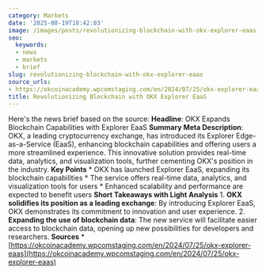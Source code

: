 ```yaml
---
category: Markets
date: '2025-08-19T18:42:03'
image: /images/posts/revolutionizing-blockchain-with-okx-explorer-eaas.jpg
seo:
  keywords:
  - news
  - markets
  - brief
slug: revolutionizing-blockchain-with-okx-explorer-eaas
source_urls:
- https://okcoinacademy.wpcomstaging.com/en/2024/07/25/okx-explorer-eaas
title: Revolutionizing Blockchain with OKX Explorer EaaS
---
```


Here's the news brief based on the source:  **Headline**: OKX Expands Blockchain Capabilities with Explorer EaaS  **Summary Meta Description**: OKX, a leading cryptocurrency exchange, has introduced its Explorer Edge-as-a-Service (EaaS), enhancing blockchain capabilities and offering users a more streamlined experience. This innovative solution provides real-time data, analytics, and visualization tools, further cementing OKX's position in the industry.  **Key Points**  * OKX has launched Explorer EaaS, expanding its blockchain capabilities * The service offers real-time data, analytics, and visualization tools for users * Enhanced scalability and performance are expected to benefit users  **Short Takeaways with Light Analysis**  1. **OKX solidifies its position as a leading exchange**: By introducing Explorer EaaS, OKX demonstrates its commitment to innovation and user experience. 2. **Expanding the use of blockchain data**: The new service will facilitate easier access to blockchain data, opening up new possibilities for developers and researchers.  **Sources**  * [https://okcoinacademy.wpcomstaging.com/en/2024/07/25/okx-explorer-eaas](https://okcoinacademy.wpcomstaging.com/en/2024/07/25/okx-explorer-eaas)